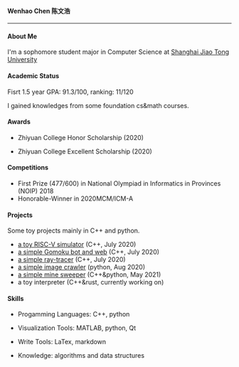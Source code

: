 #### Wenhao Chen 陈文浩

-----

#### About Me

I'm a sophomore student major in Computer Science at [Shanghai Jiao Tong University](http://www.sjtu.edu.cn/)

#### Academic Status

Fisrt 1.5 year GPA: 91.3/100, ranking: 11/120

I gained knowledges from some foundation cs&math courses.

#### Awards

- Zhiyuan College Honor Scholarship (2020)

- Zhiyuan College Excellent Scholarship (2020)

#### Competitions

- First Prize (477/600) in National Olympiad in Informatics in Provinces (NOIP) 2018
- Honorable-Winner in 2020MCM/ICM-A

#### Projects

Some toy projects mainly in C++ and python.

- [a toy RISC-V simulator](https://github.com/CWHer/RISC-V_Simulator) (C++, July 2020)
- [a simple Gomoku bot and web](https://github.com/CWHer/Gomoku) (C++, July 2020)
- [a simple ray-tracer](https://github.com/CWHer/raytracer) (C++, July 2020)
- [a simple image crawler](https://github.com/CWHer/Pixiv_crawler) (python, Aug 2020)
- [a simple mine sweeper](https://github.com/CWHer/Mine) (C++&python, May 2021)
- a toy interpreter (C++&rust, currently working on)  

#### Skills

- Progamming Languages: C++, python
- Visualization Tools: MATLAB, python, Qt

- Write Tools: LaTex, markdown
- Knowledge: algorithms and data structures